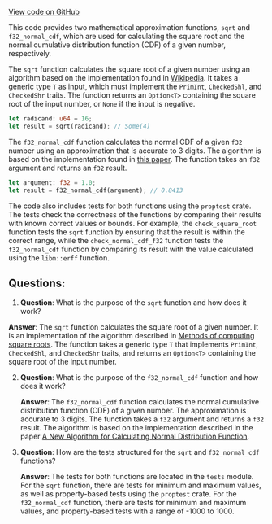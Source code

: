 [View code on GitHub](https://github.com/solana-labs/solana-program-library/libraries/math/src/approximations.rs)

This code provides two mathematical approximation functions, `sqrt` and `f32_normal_cdf`, which are used for calculating the square root and the normal cumulative distribution function (CDF) of a given number, respectively.

The `sqrt` function calculates the square root of a given number using an algorithm based on the implementation found in [Wikipedia](https://en.wikipedia.org/wiki/Methods_of_computing_square_roots#Binary_numeral_system_(base_2)). It takes a generic type `T` as input, which must implement the `PrimInt`, `CheckedShl`, and `CheckedShr` traits. The function returns an `Option<T>` containing the square root of the input number, or `None` if the input is negative.

```rust
let radicand: u64 = 16;
let result = sqrt(radicand); // Some(4)
```

The `f32_normal_cdf` function calculates the normal CDF of a given `f32` number using an approximation that is accurate to 3 digits. The algorithm is based on the implementation found in [this paper](https://www.hrpub.org/download/20140305/MS7-13401470.pdf). The function takes an `f32` argument and returns an `f32` result.

```rust
let argument: f32 = 1.0;
let result = f32_normal_cdf(argument); // 0.8413
```

The code also includes tests for both functions using the `proptest` crate. The tests check the correctness of the functions by comparing their results with known correct values or bounds. For example, the `check_square_root` function tests the `sqrt` function by ensuring that the result is within the correct range, while the `check_normal_cdf_f32` function tests the `f32_normal_cdf` function by comparing its result with the value calculated using the `libm::erff` function.
## Questions: 
 1. **Question**: What is the purpose of the `sqrt` function and how does it work?
   
   **Answer**: The `sqrt` function calculates the square root of a given number. It is an implementation of the algorithm described in [Methods of computing square roots](https://en.wikipedia.org/wiki/Methods_of_computing_square_roots#Binary_numeral_system_(base_2)). The function takes a generic type `T` that implements `PrimInt`, `CheckedShl`, and `CheckedShr` traits, and returns an `Option<T>` containing the square root of the input number.

2. **Question**: What is the purpose of the `f32_normal_cdf` function and how does it work?

   **Answer**: The `f32_normal_cdf` function calculates the normal cumulative distribution function (CDF) of a given number. The approximation is accurate to 3 digits. The function takes a `f32` argument and returns a `f32` result. The algorithm is based on the implementation described in the paper [A New Algorithm for Calculating Normal Distribution Function](https://www.hrpub.org/download/20140305/MS7-13401470.pdf).

3. **Question**: How are the tests structured for the `sqrt` and `f32_normal_cdf` functions?

   **Answer**: The tests for both functions are located in the `tests` module. For the `sqrt` function, there are tests for minimum and maximum values, as well as property-based tests using the `proptest` crate. For the `f32_normal_cdf` function, there are tests for minimum and maximum values, and property-based tests with a range of -1000 to 1000.